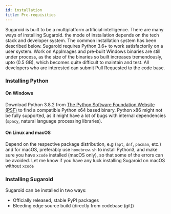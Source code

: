 ```yaml
---
id: installation
title: Pre-requisities
---
```


Sugaroid is built to be a multiplatform artificial intelligence. There are many ways of installing Sugaroid. the mode of installation depends on the tech stack and developer system. The common installation system has been described below. Sugaroid requires Python 3.6+ to work satisfactorily on a user system. Work on AppImages and pre-built Windows binaries are still under process, as the size of the binaries so built increases tremendously, upto (0.5 GB), which becomes quite difficult to maintain and test. All developers who are interested can submit Pull Requested to the code base. 

### Installing Python

#### On Windows

Download Python 3.8.2 from [The Python Software Foundation Website (PSF)](https://python.org) to find a compatible Python x64 based binary. Python x86 might not be fully supported, as it might have a lot of bugs with internal dependencies (`spacy`, natural language processing libraries).

#### On Linux and macOS

Depend on the respective package distribution, e.g (`apt`, `dnf`, `pacman`, etc.) and for macOS, preferably use `homebrew.sh` to install Python3, and make sure you have `xcode` installed (macOS only), so that some of the errors can be avoided. Let me know if you have any luck installing Sugaroid on macOS without `xcode`



### Installing Sugaroid

Sugaroid can be installed in two ways:

* Officially released, stable PyPI packages
* Bleeding edge source build (directly from codebase (git))